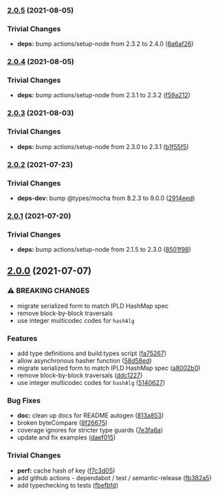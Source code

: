 ### [2.0.5](https://github.com/rvagg/iamap/compare/v2.0.4...v2.0.5) (2021-08-05)


### Trivial Changes

* **deps:** bump actions/setup-node from 2.3.2 to 2.4.0 ([6a6af26](https://github.com/rvagg/iamap/commit/6a6af26df9e2af157cedb47c4a8492c83fc84f9e))

### [2.0.4](https://github.com/rvagg/iamap/compare/v2.0.3...v2.0.4) (2021-08-05)


### Trivial Changes

* **deps:** bump actions/setup-node from 2.3.1 to 2.3.2 ([f59a212](https://github.com/rvagg/iamap/commit/f59a2125d6de575b51b1c7e2a6673a8646891eb1))

### [2.0.3](https://github.com/rvagg/iamap/compare/v2.0.2...v2.0.3) (2021-08-03)


### Trivial Changes

* **deps:** bump actions/setup-node from 2.3.0 to 2.3.1 ([b1f55f5](https://github.com/rvagg/iamap/commit/b1f55f5f58a81c73e53bc30aa377b459f222a1a2))

### [2.0.2](https://github.com/rvagg/iamap/compare/v2.0.1...v2.0.2) (2021-07-23)


### Trivial Changes

* **deps-dev:** bump @types/mocha from 8.2.3 to 9.0.0 ([2914eed](https://github.com/rvagg/iamap/commit/2914eededad1846e66f6e5feb743b00258708783))

### [2.0.1](https://github.com/rvagg/iamap/compare/v2.0.0...v2.0.1) (2021-07-20)


### Trivial Changes

* **deps:** bump actions/setup-node from 2.1.5 to 2.3.0 ([8501f98](https://github.com/rvagg/iamap/commit/8501f9876f5f1dce18374ff942f8cf9fedc6e5fe))

## [2.0.0](https://github.com/rvagg/iamap/compare/v1.0.0...v2.0.0) (2021-07-07)


### ⚠ BREAKING CHANGES

* migrate serialized form to match IPLD HashMap spec
* remove block-by-block traversals
* use integer multicodec codes for `hashAlg`

### Features

* add type definitions and build:types script ([fa75267](https://github.com/rvagg/iamap/commit/fa75267533077b22aecf595597ceda7dd864c609))
* allow asynchronous hasher function ([58d58ed](https://github.com/rvagg/iamap/commit/58d58edb2f9588ca21d025f2927f3fc6fe091dc9))
* migrate serialized form to match IPLD HashMap spec ([a8002b0](https://github.com/rvagg/iamap/commit/a8002b0ae95758993897ef3d78cb59e72221a7ff))
* remove block-by-block traversals ([ddc1227](https://github.com/rvagg/iamap/commit/ddc1227225a33a015cdc0bcdb8ca363ca6b5eb9b))
* use integer multicodec codes for `hashAlg` ([5140627](https://github.com/rvagg/iamap/commit/51406275bdeacccc900b2aae59f79bb6818df24d))


### Bug Fixes

* **doc:** clean up docs for README autogen ([813a853](https://github.com/rvagg/iamap/commit/813a853016ad6355ed19763ee5376a14514a38ed))
* broken byteCompare ([8f26675](https://github.com/rvagg/iamap/commit/8f266750f41e87d54933721f5c79eb0f20466041))
* coverage ignores for stricter type guards ([7e3fa6a](https://github.com/rvagg/iamap/commit/7e3fa6a3fd05330f3c7d7f87b13caaf9c9002a51))
* update and fix examples ([daef015](https://github.com/rvagg/iamap/commit/daef015533314246a8cfa658dc49718900404c08))


### Trivial Changes

* **perf:** cache hash of key ([f7c3d05](https://github.com/rvagg/iamap/commit/f7c3d05af2c43912e368b76b0ef073146de813fa))
* add github actions - dependabot / test / semantic-release ([fb382a5](https://github.com/rvagg/iamap/commit/fb382a5de23108fa3b916b669b3f73868412aeda))
* add typechecking to tests ([fbefbfd](https://github.com/rvagg/iamap/commit/fbefbfdf65f615231d9558572a733c1300ce3b7b))
